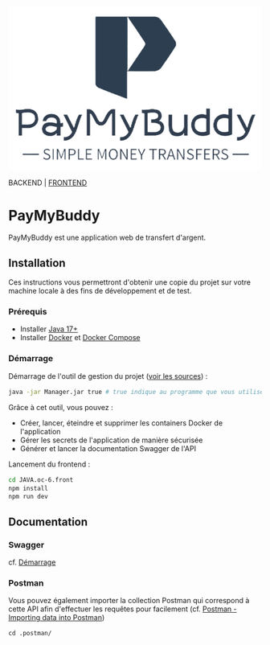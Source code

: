 ![Logo.png](.readme%2FLogo.png)

BACKEND | <a target="_blank" href="https://github.com/NextSap/java.oc-6.front">FRONTEND</a>

# PayMyBuddy
PayMyBuddy est une application web de transfert d'argent.

## Installation

Ces instructions vous permettront d'obtenir une copie du projet sur votre machine locale à des fins de développement et
de test.

### Prérequis

* Installer <a target="_blank" href="https://www.oracle.com/java/technologies/javase/jdk17-archive-downloads.html">Java
  17+</a>
* Installer <a target="_blank" href="https://docs.docker.com/get-docker/">Docker</a>
  et <a target="_blank" href="https://docs.docker.com/compose/install/">Docker Compose</a>

### <p id="starting">Démarrage</p>
Démarrage de l'outil de gestion du projet (<a href="https://github.com/NextSap/ProjectManager/tree/java.oc-6">voir les sources</a>) :

```bash
java -jar Manager.jar true # true indique au programme que vous utilisez une machine Windows, ne mettez aucun argument si vous utilisez une machine MacOS ou Linux
```
Grâce à cet outil, vous pouvez :
- Créer, lancer, éteindre et supprimer les containers Docker de l'application
- Gérer les secrets de l'application de manière sécurisée
- Générer et lancer la documentation Swagger de l'API

Lancement du frontend :  
```bash
cd JAVA.oc-6.front
npm install
npm run dev
```

## Documentation

### Swagger

cf. <a href="#starting">Démarrage</a>

### Postman

Vous pouvez également importer la collection Postman qui correspond à cette API afin d'effectuer les requêtes pour facilement (cf. <a target="_blank" href="https://learning.postman.com/docs/getting-started/importing-and-exporting-data/#importing-data-into-postman">Postman - Importing data into Postman</a>)
```
cd .postman/
```